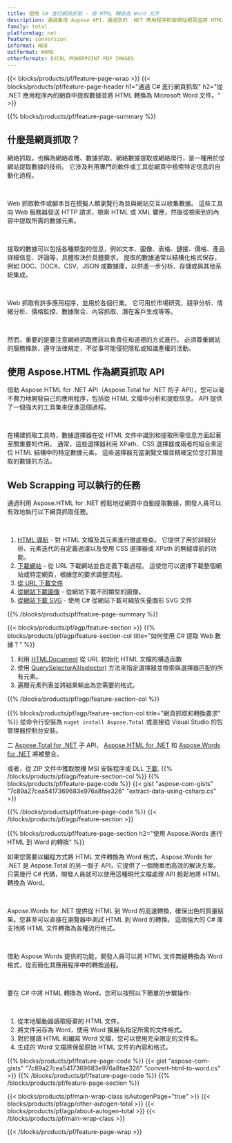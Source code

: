 ```yaml
---
title: 使用 C# 進行網頁抓取 - 將 HTML 轉換為 Word 文件 
description: 通過集成 Aspose API，通過您的 .NET 應用程序抓取網站網頁並將 HTML 導出到 Microsoft Word 文檔。 
family: total
platformtag: net
feature: conversion
informat: WEB
outformat: WORD
otherformats: EXCEL POWERPOINT PDF IMAGES
---
```

{{< blocks/products/pf/feature-page-wrap >}}
{{< blocks/products/pf/feature-page-header h1="通過 C# 進行網頁抓取" h2="從 .NET 應用程序內的網頁中提取數據並將 HTML 轉換為 Microsoft Word 文件。" >}}

{{% blocks/products/pf/feature-page-summary %}}

<h2 class="heading-border">什麼是網頁抓取？</h2>

<p>網絡抓取，也稱為網絡收穫、數據抓取、網絡數據提取或網絡爬行，是一種用於從網站提取數據的技術。 它涉及利用專門的軟件或工具從網頁中檢索特定信息的自動化過程。</p><br />
<p>Web 抓取軟件或腳本旨在模擬人類瀏覽行為並與網站交互以收集數據。 這些工具向 Web 服務器發送 HTTP 請求，檢索 HTML 或 XML 響應，然後從檢索到的內容中提取所需的數據元素。</p><br />

<p>提取的數據可以包括各種類型的信息，例如文本、圖像、表格、鏈接、價格、產品詳細信息、評論等，具體取決於具體要求。 提取的數據通常以結構化格式保存，例如 DOC、DOCX、CSV、JSON 或數據庫，以供進一步分析、存儲或與其他系統集成。</p><br />

<p>Web 抓取有許多應用程序，並用於各個行業。 它可用於市場研究、競爭分析、情緒分析、價格監控、數據聚合、內容抓取、潛在客戶生成等等。</p><br />

<p>然而，重要的是要注意網絡抓取應該以負責任和道德的方式進行。 必須尊重網站的服務條款，遵守法律規定，不從事可能侵犯隱私或知識產權的活動。</p>

<h2 class="heading-border">使用 Aspose.HTML 作為網頁抓取 API</h2>

<p>借助 Aspose.HTML for .NET API（Aspose.Total for .NET 的子 API），您可以毫不費力地開發自己的應用程序，包括從 HTML 文檔中分析和提取信息。 API 提供了一個強大的工具集來促進這個過程。</p><br />

<p>在構建抓取工具時，數據選擇器在從 HTML 文件中識別和提取所需信息方面起著至關重要的作用。 通常，這些選擇器利用 XPath、CSS 選擇器或兩者的組合來定位 HTML 結構中的特定數據元素。 這些選擇器充當瀏覽文檔並精確定位您打算提取的數據的方法。</p>

<h2 class="heading-border">Web Scrapping 可以執行的任務</h2>

<p>通過利用 Aspose.HTML for .NET 輕鬆地從網頁中自動提取數據，開發人員可以有效地執行以下網頁抓取任務。</p><br />

1. [HTML 導航](https://docs.aspose.com/html/net/html-navigation/) - 對 HTML 文檔及其元素進行徹底檢查。 它提供了用於詳細分析、元素迭代的自定義過濾以及使用 CSS 選擇器或 XPath 的無縫導航的功能。
2. [下載網站](https://docs.aspose.com/html/net/download-website/) - 從 URL 下載網站並自定義下載過程。 這使您可以選擇下載整個網站或特定網頁，根據您的要求調整流程。
3. [從 URL 下載文件](https://docs.aspose.com/html/net/download-file-from-url/) 
4. [從網站下載圖像](https://docs.aspose.com/html/net/download-images-from-website/) - 從網站下載不同類型的圖像。
5. [從網站下載 SVG](https://docs.aspose.com/html/net/download-svg-from-website/) - 使用 C# 從網站下載可縮放矢量圖形 SVG 文件

{{% /blocks/products/pf/feature-page-summary  %}}

{{< blocks/products/pf/agp/feature-section >}}
{{% blocks/products/pf/agp/feature-section-col title="如何使用 C# 提取 Web 數據？" %}}

1. 利用 [HTMLDocument](https://reference.aspose.com/html/net/aspose.html/htmldocument/htmldocument/) 從 URL 初始化 HTML 文檔的構造函數
2. 使用 [QuerySelectorAll(selector)](https://reference.aspose.com/html/net/aspose.html.dom/document/queryselectorall/) 方法來指定選擇器並檢索與選擇器匹配的所有元素。
3. 遍曆元素列表並將結果輸出為您需要的格式。
 
{{% /blocks/products/pf/agp/feature-section-col %}}

{{% blocks/products/pf/agp/feature-section-col title="網頁抓取和轉換要求" %}}
從命令行安裝為 ```nuget install Aspose.Total``` 或直接從 Visual Studio 的包管理器控制台安裝。

二 [Aspose.Total for .NET](https://products.aspose.com/total/net/) 子 API， [Aspose.HTML for .NET](https://products.aspose.com/html/net/) 和 [Aspose.Words for .NET](https://products.aspose.com/words/net/) 將被整合。

或者，從 ZIP 文件中獲取脫機 MSI 安裝程序或 DLL [下載](https://releases.aspose.com/total/net).
{{% /blocks/products/pf/agp/feature-section-col %}}
{{% blocks/products/pf/feature-page-code %}}
{{< gist "aspose-com-gists" "7c89a27cea5417369683e976a8fae326" "extract-data-using-csharp.cs" >}}

{{% /blocks/products/pf/feature-page-code %}}
{{< /blocks/products/pf/agp/feature-section >}}

{{% blocks/products/pf/feature-page-section  h2="使用 Aspose.Words 進行 HTML 到 Word 的轉換" %}}
<p>如果您需要以編程方式將 HTML 文件轉換為 Word 格式，Aspose.Words for .NET 是 Aspose.Total 的另一個子 API，它提供了一個簡單而高效的解決方案。 只需幾行 C# 代碼，開發人員就可以使用這種現代文檔處理 API 輕鬆地將 HTML 轉換為 Word。</p><br />

<p>Aspose.Words for .NET 提供從 HTML 到 Word 的高速轉換，確保出色的質量結果。您甚至可以直接在瀏覽器中測試 HTML 到 Word 的轉換。 這個強大的 C# 庫支持將 HTML 文件轉換為各種流行格式。</p><br />

<p>借助 Aspose.Words 提供的功能，開發人員可以將 HTML 文件無縫轉換為 Word 格式，從而簡化其應用程序中的轉換過程。</p><br />

<p>要在 C# 中將 HTML 轉換為 Word，您可以按照以下簡單的步驟操作:</p><br />

1. 從本地驅動器讀取廢棄的 HTML 文件。
1. 將文件另存為 Word，使用 Word 擴展名指定所需的文件格式。
1. 對於閱讀 HTML 和編寫 Word 文檔，您可以使用完全限定的文件名。
1. 生成的 Word 文檔將保留原始 HTML 文件的內容和格式。

{{% blocks/products/pf/feature-page-code %}}
{{< gist "aspose-com-gists" "7c89a27cea5417369683e976a8fae326" "convert-html-to-word.cs" >}}
{{% /blocks/products/pf/feature-page-code  %}}
{{% /blocks/products/pf/feature-page-section %}}

{{< blocks/products/pf/main-wrap-class isAutogenPage="true" >}}
{{< blocks/products/pf/agp/other-autogen-total >}}
{{< blocks/products/pf/agp/about-autogen-total >}}
{{< /blocks/products/pf/main-wrap-class >}}

{{< /blocks/products/pf/feature-page-wrap >}}